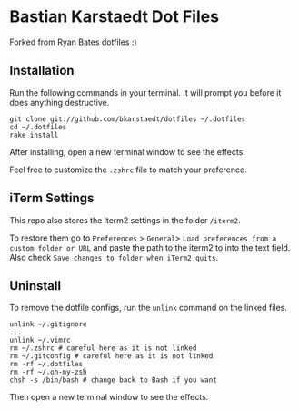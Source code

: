 # Bastian Karstaedt Dot Files

Forked from Ryan Bates dotfiles :)

## Installation

Run the following commands in your terminal. It will prompt you before it does anything destructive.

```terminal
git clone git://github.com/bkarstaedt/dotfiles ~/.dotfiles
cd ~/.dotfiles
rake install
```

After installing, open a new terminal window to see the effects.

Feel free to customize the `.zshrc` file to match your preference.

## iTerm Settings

This repo also stores the iterm2 settings in the folder `/iterm2`.

To restore them go to `Preferences` > `General`> `Load preferences from a custom folder or URL` and paste the path to the iterm2 to into the text field. Also check `Save changes to folder when iTerm2 quits`.

## Uninstall

To remove the dotfile configs, run the `unlink` command on the linked files.

```
unlink ~/.gitignore
...
unlink ~/.vimrc
rm ~/.zshrc # careful here as it is not linked
rm ~/.gitconfig # careful here as it is not linked
rm -rf ~/.dotfiles
rm -rf ~/.oh-my-zsh
chsh -s /bin/bash # change back to Bash if you want
```

Then open a new terminal window to see the effects.
